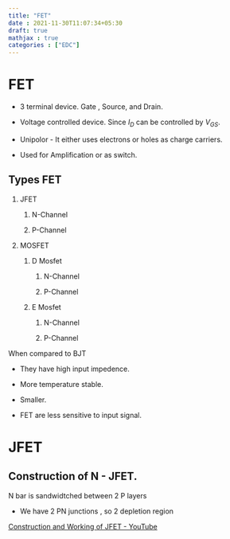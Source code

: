 ```yaml
---
title: "FET"
date : 2021-11-30T11:07:34+05:30
draft: true
mathjax : true
categories : ["EDC"]
---
```


# FET

- 3 terminal device. Gate , Source, and Drain.

- Voltage controlled device. Since $I_D$ can be controlled by $V_{GS}$. 

-  Unipolor - It either uses electrons or holes as charge carriers.

- Used for Amplification or  as switch.


## Types FET

1. JFET
	
	1. N-Channel
	
	2. P-Channel  

2. MOSFET
	
	1. D Mosfet 

		1. N-Channel

		2. P-Channel  	

	1. E Mosfet 

		1. N-Channel

		2. P-Channel  	


When compared to BJT 

 -	They have high input impedence.
 
 - More temperature stable.
 
 - Smaller.

- FET are less sensitive to input signal.


# JFET

## Construction of N - JFET.

N bar is sandwidtched between 2 P layers

- We have 2 PN junctions , so 2 depletion region 


[Construction and Working of JFET - YouTube](https://www.youtube.com/watch?v=_DZ7baOhNFQ&list=PLBlnK6fEyqRiw-GZRqfnlVIBz9dxrqHJS&index=124&ab_channel=NesoAcademy)